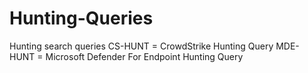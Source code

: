 # Hunting-Queries
Hunting search queries
CS-HUNT = CrowdStrike Hunting Query
MDE-HUNT = Microsoft Defender For Endpoint Hunting Query
